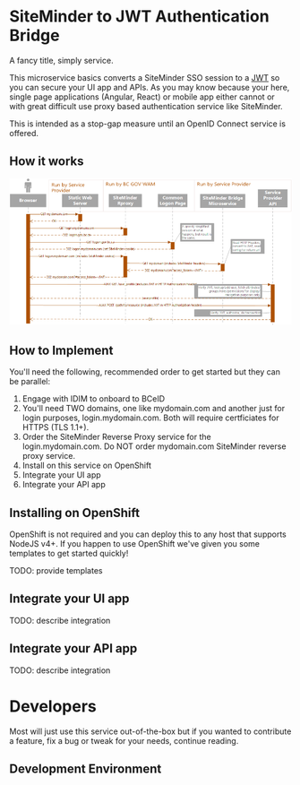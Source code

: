 # SiteMinder to JWT Authentication Bridge
A fancy title, simply service.  

This microservice basics converts a SiteMinder SSO session to a [JWT](https://jwt.io) so you can secure your UI app and 
APIs. As you may know because your here, single page applications (Angular, React) or mobile app either cannot or with great difficult use proxy based 
authentication service like SiteMinder.

This is intended as a stop-gap measure until an OpenID Connect service is offered. 

## How it works

![Image of Sequence Diagram](/docs/sequence_diagram.png)


## How to Implement

You'll need the following, recommended order to get started but they can be parallel:

1. Engage with IDIM to onboard to BCeID
1. You'll need TWO domains, one like mydomain.com and another just for login purposes, login.mydomain.com.  Both will require certficiates for HTTPS (TLS 1.1+).
1. Order the SiteMinder Reverse Proxy service for the login.mydomain.com.  Do NOT order mydomain.com SiteMinder reverse proxy service.
1. Install on this service on OpenShift
1. Integrate your UI app
1. Integrate your API app

## Installing on OpenShift

OpenShift is not required and you can deploy this to any host that supports NodeJS v4+.  If you happen to use OpenShift 
we've given you some templates to get started quickly!

TODO: provide templates

## Integrate your UI app

TODO: describe integration

## Integrate your API app

TODO: describe integration

# Developers

Most will just use this service out-of-the-box but if you wanted to contribute a feature, fix a bug or tweak for your needs, continue reading.

## Development Environment


